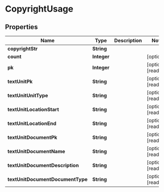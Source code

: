 

# CopyrightUsage


## Properties

| Name | Type | Description | Notes |
|------------ | ------------- | ------------- | -------------|
|**copyrightStr** | **String** |  |  |
|**count** | **Integer** |  |  [optional] |
|**pk** | **Integer** |  |  [optional] [readonly] |
|**textUnitPk** | **String** |  |  [optional] [readonly] |
|**textUnitUnitType** | **String** |  |  [optional] [readonly] |
|**textUnitLocationStart** | **String** |  |  [optional] [readonly] |
|**textUnitLocationEnd** | **String** |  |  [optional] [readonly] |
|**textUnitDocumentPk** | **String** |  |  [optional] [readonly] |
|**textUnitDocumentName** | **String** |  |  [optional] [readonly] |
|**textUnitDocumentDescription** | **String** |  |  [optional] [readonly] |
|**textUnitDocumentDocumentType** | **String** |  |  [optional] [readonly] |



